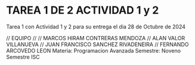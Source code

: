 # TAREA 1 DE 2 ACTIVIDAD 1 y 2 
Tarea 1 con Actividad 1 y 2 para su entrega el dia 28 de Octubre de 2024

// EQUIPO 
//
// MARCOS HIRAM CONTRERAS MENDOZA
// ALAN VALOR VILLANUEVA
// JUAN FRANCISCO SANCHEZ RIVADENEIRA
// FERNANDO ARCOVEDO LEON
Materia: Programacion Avanzada
Semestre: Noveno Semestre
ISC
